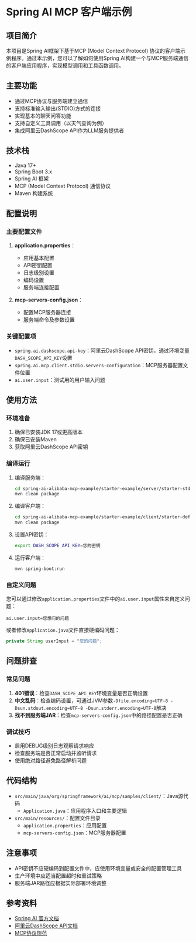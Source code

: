 # Spring AI MCP 客户端示例

## 项目简介

本项目是Spring AI框架下基于MCP (Model Context Protocol) 协议的客户端示例程序。通过本示例，您可以了解如何使用Spring AI构建一个与MCP服务端通信的客户端应用程序，实现模型调用和工具函数调用。

## 主要功能

- 通过MCP协议与服务端建立通信
- 支持标准输入输出(STDIO)方式的连接
- 实现基本的聊天问答功能
- 支持自定义工具调用（以天气查询为例）
- 集成阿里云DashScope API作为LLM服务提供者

## 技术栈

- Java 17+
- Spring Boot 3.x
- Spring AI 框架
- MCP (Model Context Protocol) 通信协议
- Maven 构建系统

## 配置说明

### 主要配置文件

1. **application.properties**：
    - 应用基本配置
    - API密钥配置
    - 日志级别设置
    - 编码设置
    - 服务端连接配置

2. **mcp-servers-config.json**：
    - 配置MCP服务器连接
    - 服务端命令及参数设置

### 关键配置项

- `spring.ai.dashscope.api-key`：阿里云DashScope API密钥，通过环境变量`DASH_SCOPE_API_KEY`设置
- `spring.ai.mcp.client.stdio.servers-configuration`：MCP服务器配置文件位置
- `ai.user.input`：测试用的用户输入问题

## 使用方法

### 环境准备

1. 确保已安装JDK 17或更高版本
2. 确保已安装Maven
3. 获取阿里云DashScope API密钥

### 编译运行

1. 编译服务端：
   ```bash
   cd spring-ai-alibaba-mcp-example/starter-example/server/starter-stdio-server
   mvn clean package
   ```

2. 编译客户端：
   ```bash
   cd spring-ai-alibaba-mcp-example/starter-example/client/starter-default-client
   mvn clean package
   ```

3. 设置API密钥：
   ```bash
   export DASH_SCOPE_API_KEY=您的密钥
   ```

4. 运行客户端：
   ```bash
   mvn spring-boot:run
   ```

### 自定义问题

您可以通过修改`application.properties`文件中的`ai.user.input`属性来自定义问题：

```properties
ai.user.input=您想问的问题
```

或者修改`Application.java`文件直接硬编码问题：

```java
private String userInput = "您的问题";
```

## 问题排查

### 常见问题

1. **401错误**：检查`DASH_SCOPE_API_KEY`环境变量是否正确设置
2. **中文乱码**：检查编码设置，可通过JVM参数`-Dfile.encoding=UTF-8 -Dsun.stdout.encoding=UTF-8 -Dsun.stderr.encoding=UTF-8`解决
3. **找不到服务端JAR**：检查`mcp-servers-config.json`中的路径配置是否正确

### 调试技巧

- 启用DEBUG级别日志观察请求响应
- 检查服务端是否正常启动并监听请求
- 使用绝对路径避免路径解析问题

## 代码结构

- `src/main/java/org/springframework/ai/mcp/samples/client/`：Java源代码
    - `Application.java`：应用程序入口和主要逻辑
- `src/main/resources/`：配置文件目录
    - `application.properties`：应用配置
    - `mcp-servers-config.json`：MCP服务器配置

## 注意事项

- API密钥不应硬编码到配置文件中，应使用环境变量或安全的配置管理工具
- 生产环境中应适当配置超时和重试策略
- 服务端JAR路径应根据实际部署环境调整

## 参考资料

- [Spring AI 官方文档](https://docs.spring.io/spring-ai/reference/)
- [阿里云DashScope API文档](https://help.aliyun.com/document_detail/2400395.html)
- [MCP协议规范](https://modelcontextprotocol.ai/)
